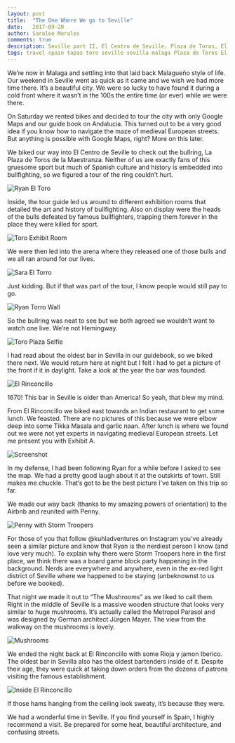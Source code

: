 ```yaml
---
layout: post
title:  "The One Where We go to Seville"
date:   2017-09-20
author: Saralee Morales
comments: true
description: Seville part II, El Centro de Seville, Plaza de Toros, El Rinconcillo
tags: travel spain tapas toro seville sevilla malaga Plaza de Toros El Rinconcillo
---
```


We’re now in Malaga and settling into that laid back Malagueño style of life. Our weekend in Seville went as quick as it came and we wish we had more time there. It’s a beautiful city. We were so lucky to have found it during a cold front where it wasn’t in the 100s the entire time (or ever) while we were there.

On Saturday we rented bikes and decided to tour the city with only Google Maps and our guide book on Andalucia. This turned out to be a very good idea if you know how to navigate the maze of medieval European streets. But anything is possible with Google Maps, right? More on this later.

We biked our way into El Centro de Seville to check out the bullring, La Plaza de Toros de la Maestranza. Neither of us are exactly fans of this gruesome sport but much of Spanish culture and history is embedded into bullfighting, so we figured a tour of the ring couldn’t hurt.


![Ryan El Toro][ryan_el_toro]


Inside, the tour guide led us around to different exhibition rooms that detailed the art and history of bullfighting. Also on display were the heads of the bulls defeated by famous bullfighters, trapping them forever in the place they were killed for sport.


![Toro Exhibit Room][toro_exhibit_room]


We were then led into the arena where they released one of those bulls and we all ran around for our lives.


![Sara El Torro][sara_el_torro]


Just kidding. But if that was part of the tour, I know people would still pay to go.

![Ryan Torro Wall][ryan_toro_wall]


So the bullring was neat to see but we both agreed we wouldn’t want to watch one live. We’re not Hemingway.


![Toro Plaza Selfie][toro_plaza_selfie]


I had read about the oldest bar in Sevilla in our guidebook, so we biked there next. We would return here at night but I felt I had to get a picture of the front if it in daylight.
Take a look at the year the bar was founded.


![El Rinconcillo][el_rinconcillo]

1670! This bar in Seville is older than America! So yeah, that blew my mind.

From El Rinconcillo we biked east towards an Indian restaurant to get some lunch. We feasted. There are no pictures of this because we were elbow deep into some Tikka Masala and garlic naan.
After lunch is where we found out we were not yet experts in navigating medieval European streets. Let me present you with Exhibit A.


![Screenshot][screenshot]


In my defense, I had been following Ryan for a while before I asked to see the map. We had a pretty good laugh about it at the outskirts of town. Still makes me chuckle. That’s got to be the best picture I’ve taken on this trip so far.

We made our way back (thanks to my amazing powers of orientation) to the Airbnb and reunited with Penny.

![Penny with Storm Troopers][penny_starwars]


For those of you that follow @kuhladventures on Instagram you’ve already seen a similar picture and know that Ryan is the nerdiest person I know (and love very much). To explain why there were Storm Troopers here in the first place, we think there was a board game block party happening in the background. Nerds are everywhere and anywhere, even in the ex-red light district of Seville where we happened to be staying (unbeknownst to us before we booked).

That night we made it out to “The Mushrooms” as we liked to call them. Right in the middle of Seville is a massive wooden structure that looks very similar to huge mushrooms. It’s actually called the Metropol Parasol and was designed by German architect Jürgen Mayer. The view from the walkway on the mushrooms is lovely.


![Mushrooms][mushrooms]


We ended the night back at El Rinconcillo with some Rioja y jamon Iberico. The oldest bar in Sevilla also has the oldest bartenders inside of it. Despite their age, they were quick at taking down orders from the dozens of patrons visiting the famous establishment.


![Inside El Rinconcillo][rinconcillo_inside]


If those hams hanging from the ceiling look sweaty, it’s because they were.


We had a wonderful time in Seville. If you find yourself in Spain, I highly recommend a visit. Be prepared for some heat, beautiful architecture, and confusing streets.


[ryan_el_toro]:       https://s3.amazonaws.com/fiveweeksabroad/09202017/Ryan_El_Torro.jpg
[toro_exhibit_room]:  https://s3.amazonaws.com/fiveweeksabroad/09202017/Torro_Exhibit.jpg
[sara_el_torro]:      https://s3.amazonaws.com/fiveweeksabroad/09202017/El_Torro_Sara.jpg
[ryan_toro_wall]:     https://s3.amazonaws.com/fiveweeksabroad/09202017/Torro_Wall.jpg
[toro_plaza_selfie]:  https://s3.amazonaws.com/fiveweeksabroad/09202017/El_Torro_Selfie.jpg
[el_rinconcillo]:     https://s3.amazonaws.com/fiveweeksabroad/09202017/Rinconcillo.jpg
[screenshot]:         https://s3.amazonaws.com/fiveweeksabroad/09202017/Screenshot.jpg
[penny_starwars]:     https://s3.amazonaws.com/fiveweeksabroad/09202017/Stormtroopers_Penny.jpg
[mushrooms]:          https://s3.amazonaws.com/fiveweeksabroad/09202017/Mushrooms.jpg
[rinconcillo_inside]: https://s3.amazonaws.com/fiveweeksabroad/09202017/Rinconcillo_Inside.jpg
